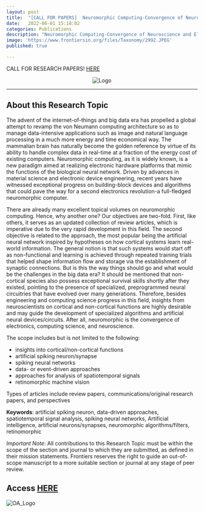```yaml
---
layout: post
title:  "[CALL FOR PAPERS]  Neuromorphic Computing-Convergence of Neuroscience and Electronics"
date:   2022-06-01 15:18:02
categories: Publications
description: "Neuromorphic Computing-Convergence of Neuroscience and Electronics"
image: 'https://www.frontiersin.org/files/Taxonomy/2992.JPEG'
published: true

---
```


CALL FOR RESEARCH PAPERS! [HERE](https://www.frontiersin.org/research-topics/31730/neuromorphic-computing-convergence-of-neuroscience-and-electronics)

<p style="text-align:center"> 

<!-- <img src="https://3718aeafc638f96f5bd6-d4a9ca15fc46ba40e71f94dec0aad28c.ssl.cf1.rackcdn.com/journal-neuroscience.png" alt="OA_Logo"/> -->

<img src="https://www.frontiersin.org/files/Taxonomy/2992.JPEG" alt="Logo"/>
</p>

---

## About this Research Topic

The advent of the internet-of-things and big data era has propelled a global attempt to revamp the von Neumann computing architecture so as to manage data-intensive applications such as image and natural language processing in a much more energy and time economical way. The mammalian brain has naturally become the golden reference by virtue of its ability to handle complex data in real-time at a fraction of the energy cost of existing computers. Neuromorphic computing, as it is widely known, is a new paradigm aimed at realizing electronic hardware platforms that mimic the functions of the biological neural network. Driven by advances in material science and electronic device engineering, recent years have witnessed exceptional progress on building-block devices and algorithms that could pave the way for a second electronics revolution-a full-fledged neuromorphic computer.

There are already many excellent topical volumes on neuromorphic computing. Hence, why another one? Our objectives are two-fold. First, like others, it serves as an updated collection of review articles, which is imperative due to the very rapid development in this field. The second objective is related to the approach, the most popular being the artificial neural network inspired by hypotheses on how cortical systems learn real-world information. The general notion is that such systems would start off as non-functional and learning is achieved through repeated training trials that helped shape information flow and storage via the establishment of synaptic connections. But is this the way things should go and what would be the challenges in the big data era? It should be mentioned that non-cortical species also possess exceptional survival skills shortly after they existed, pointing to the presence of specialized, preprogrammed neural circuitries that have evolved over many generations. Therefore, besides engineering and computing science progress in this field, insights from neuroscientists on cortical and non-cortical functions are highly desirable and may guide the development of specialized algorithms and artificial neural devices/circuits. After all, neuromorphic is the convergence of electronics, computing science, and neuroscience.

The scope includes but is not limited to the following:
- insights into cortical/non-cortical functions
- artificial spiking neuron/synapse
- spiking neural networks
- data- or event-driven approaches
- approaches for analysis of spatiotemporal signals
- retinomorphic machine vision

Types of articles include review papers, communications/original research papers, and perspectives


**Keywords**: artificial spiking neuron, data-driven approaches, spatiotemporal signal analysis, spiking neural networks, Artificial intelligence, artificial neurons/synapses, neuromorphic algorithms/filters, retinomorphic


*Important Note*: All contributions to this Research Topic must be within the scope of the section and journal to which they are submitted, as defined in their mission statements. Frontiers reserves the right to guide an out-of-scope manuscript to a more suitable section or journal at any stage of peer review.

## Access [HERE](https://www.frontiersin.org/research-topics/31730/neuromorphic-computing-convergence-of-neuroscience-and-electronics)

<img src="https://3718aeafc638f96f5bd6-d4a9ca15fc46ba40e71f94dec0aad28c.ssl.cf1.rackcdn.com/journal-neuroscience.png" alt="OA_Logo"/>

